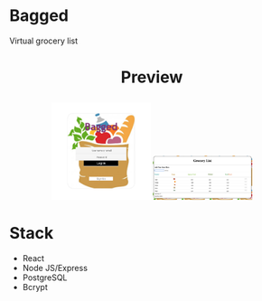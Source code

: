 # Bagged

<p> Virtual grocery list </p>

# <p align="center">Preview </p>
<div align="center"; display: flex; justify-content:center;>
  <img src="./Assets/BaggedLogin.png" width="35%" height="40%"/>
  <img src="./Assets/BaggedList.png" width="35%" height="40%"/>
</div>

# Stack 
- React 
-	Node JS/Express
-	PostgreSQL
-	Bcrypt 
